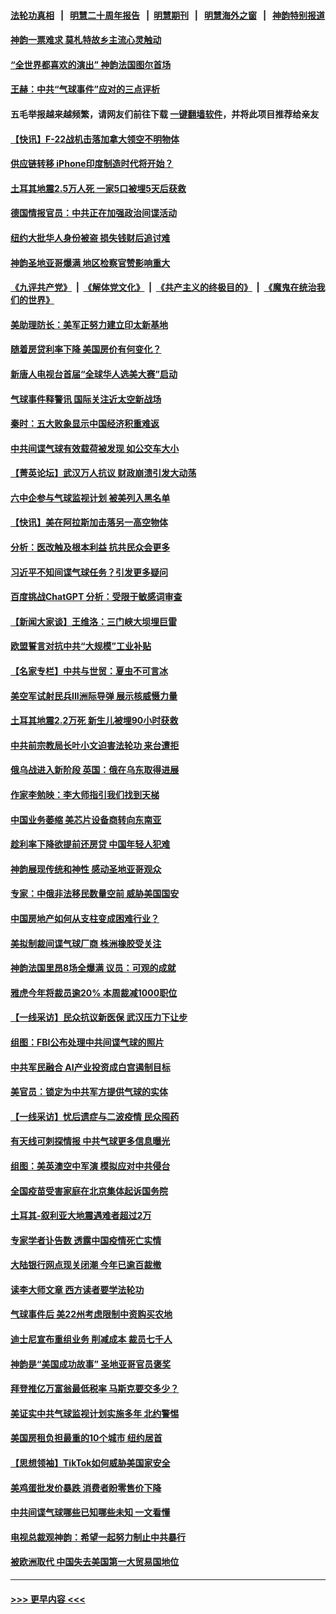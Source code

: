 #### [法轮功真相](https://github.com/gfw-breaker/truth/blob/master/README.md?t=0) &nbsp;&nbsp;|&nbsp;&nbsp; [明慧二十周年报告](https://github.com/gfw-breaker/mh-reports/blob/master/README.md?t=0) &nbsp;&nbsp;|&nbsp;&nbsp;[明慧期刊](https://github.com/gfw-breaker/mh-qikan) &nbsp;&nbsp;|&nbsp;&nbsp; [明慧海外之窗](https://github.com/gfw-breaker/mh-news/blob/master/README.md?t=0) &nbsp;&nbsp;|&nbsp;&nbsp; [神韵特别报道](https://github.com/gfw-breaker/mh-news/blob/master/shenyun.md?t=0)
#### [神韵一票难求 莫札特故乡主流心灵触动](../pages/nf4514/n13927851.md?t=02121843) 
#### [“全世界都喜欢的演出” 神韵法国图尔首场](../pages/nf4514/n13927865.md?t=02121843) 
#### [王赫：中共“气球事件”应对的三点评析](../pages/nf4514/n13927749.md?t=02121843) 
#### 五毛举报越来越频繁，请网友们前往下载 [一键翻墙软件](https://github.com/gfw-breaker/ssr-accounts)，并将此项目推荐给亲友
#### [【快讯】F-22战机击落加拿大领空不明物体](../pages/nf4514/n13927769.md?t=02121843) 
#### [供应链转移 iPhone印度制造时代将开始？](../pages/nf4514/n13927744.md?t=02121843) 
#### [土耳其地震2.5万人死 一家5口被埋5天后获救](../pages/nf4514/n13927625.md?t=02121843) 
#### [德国情报官员：中共正在加强政治间谍活动](../pages/nf4514/n13927691.md?t=02121843) 
#### [纽约大批华人身份被盗 损失钱财后追讨难](../pages/nf4514/n13927447.md?t=02121843) 
#### [神韵圣地亚哥爆满 地区检察官赞影响重大](../pages/nf4514/n13927629.md?t=02121843) 
#### [《九评共产党》](https://github.com/begood0513/9ping.md/blob/master/README.md) &nbsp;|&nbsp; [《解体党文化》](../../../../jtdwh.md/blob/master/README.md)  &nbsp;|&nbsp; [《共产主义的终极目的》](../../../../gczydzjmd.md/blob/master/README.md) &nbsp;|&nbsp; [《魔鬼在统治我们的世界》](../../../../mgztzwmdsj.md/blob/master/README.md) 
#### [美助理防长：美军正努力建立印太新基地](../pages/nf4514/n13927510.md?t=02121843) 
#### [随着房贷利率下降 美国房价有何变化？](../pages/nf4514/n13927408.md?t=02121843) 
#### [新唐人电视台首届“全球华人选美大赛”启动](../pages/nf4514/n13927471.md?t=02121843) 
#### [气球事件释警讯 国际关注近太空新战场](../pages/nf4514/n13927404.md?t=02121843) 
#### [秦时：五大败象显示中国经济积重难返](../pages/nf4514/n13927241.md?t=02121843) 
#### [中共间谍气球有效载荷被发现 如公交车大小](../pages/nf4514/n13927327.md?t=02121843) 
#### [【菁英论坛】武汉万人抗议 财政崩溃引发大动荡](../pages/nf4514/n13927204.md?t=02121843) 
#### [六中企参与气球监视计划 被美列入黑名单](../pages/nf4514/n13927280.md?t=02121843) 
#### [【快讯】美在阿拉斯加击落另一高空物体](../pages/nf4514/n13927261.md?t=02121843) 
#### [分析：医改触及根本利益 抗共民众会更多](../pages/nf4514/n13926456.md?t=02121843) 
#### [习近平不知间谍气球任务？引发更多疑问](../pages/nf4514/n13927245.md?t=02121843) 
#### [百度挑战ChatGPT 分析：受限于敏感词审查](../pages/nf4514/n13927243.md?t=02121843) 
#### [【新闻大家谈】王维洛：三门峡大坝埋巨雷](../pages/nf4514/n13927174.md?t=02121843) 
#### [欧盟誓言对抗中共“大规模”工业补贴](../pages/nf4514/n13927206.md?t=02121843) 
#### [【名家专栏】中共与世贸：夏虫不可言冰](../pages/nf4514/n13924595.md?t=02121843) 
#### [美空军试射民兵III洲际导弹 展示核威慑力量](../pages/nf4514/n13927219.md?t=02121843) 
#### [土耳其地震2.2万死 新生儿被埋90小时获救](../pages/nf4514/n13927032.md?t=02121843) 
#### [中共前宗教局长叶小文迫害法轮功 来台遭拒](../pages/nf4514/n13927164.md?t=02121843) 
#### [俄乌战进入新阶段 英国：俄在乌东取得进展](../pages/nf4514/n13927045.md?t=02121843) 
#### [作家李勉映：李大师指引我们找到天梯](../pages/nf4514/n13926941.md?t=02121843) 
#### [中国业务萎缩 美芯片设备商转向东南亚](../pages/nf4514/n13926951.md?t=02121843) 
#### [趁利率下降欲提前还房贷 中国年轻人犯难](../pages/nf4514/n13926729.md?t=02121843) 
#### [神韵展现传统和神性 感动圣地亚哥观众](../pages/nf4514/n13927175.md?t=02121843) 
#### [专家：中俄非法移民数量空前 威胁美国国安](../pages/nf4514/n13926866.md?t=02121843) 
#### [中国房地产如何从支柱变成困难行业？](../pages/nf4514/n13926791.md?t=02121843) 
#### [美拟制裁间谍气球厂商 株洲橡胶受关注](../pages/nf4514/n13926559.md?t=02121843) 
#### [神韵法国里昂8场全爆满 议员：可观的成就](../pages/nf4514/n13926742.md?t=02121843) 
#### [雅虎今年将裁员逾20% 本周裁减1000职位](../pages/nf4514/n13926632.md?t=02121843) 
#### [【一线采访】民众抗议新医保 武汉压力下让步](../pages/nf4514/n13926500.md?t=02121843) 
#### [组图：FBI公布处理中共间谍气球的照片](../pages/nf4514/n13926494.md?t=02121843) 
#### [中共军民融合 AI产业投资成白宫遏制目标](../pages/nf4514/n13926491.md?t=02121843) 
#### [美官员：锁定为中共军方提供气球的实体](../pages/nf4514/n13926473.md?t=02121843) 
#### [【一线采访】忧后遗症与二波疫情 民众囤药](../pages/nf4514/n13926211.md?t=02121843) 
#### [有天线可刺探情报 中共气球更多信息曝光](../pages/nf4514/n13926469.md?t=02121843) 
#### [组图：美英澳空中军演 模拟应对中共侵台](../pages/nf4514/n13926447.md?t=02121843) 
#### [全国疫苗受害家庭在北京集体起诉国务院](../pages/nf4514/n13926114.md?t=02121843) 
#### [土耳其-叙利亚大地震遇难者超过2万](../pages/nf4514/n13926294.md?t=02121843) 
#### [专家学者讣告数 透露中国疫情死亡实情](../pages/nf4514/n13925712.md?t=02121843) 
#### [大陆银行网点现关闭潮 今年已逾百裁撤](../pages/nf4514/n13926235.md?t=02121843) 
#### [读李大师文章 西方读者要学法轮功](../pages/nf4514/n13925142.md?t=02121843) 
#### [气球事件后 美22州考虑限制中资购买农地](../pages/nf4514/n13926097.md?t=02121843) 
#### [迪士尼宣布重组业务 削减成本 裁员七千人](../pages/nf4514/n13925772.md?t=02121843) 
#### [神韵是“美国成功故事” 圣地亚哥官员褒奖](../pages/nf4514/n13926136.md?t=02121843) 
#### [拜登推亿万富翁最低税率 马斯克要交多少？](../pages/nf4514/n13925901.md?t=02121843) 
#### [美证实中共气球监视计划实施多年 北约警惕](../pages/nf4514/n13925762.md?t=02121843) 
#### [美国房租负担最重的10个城市 纽约居首](../pages/nf4514/n13925800.md?t=02121843) 
#### [【思想领袖】TikTok如何威胁美国家安全](../pages/nf4514/n13893011.md?t=02121843) 
#### [美鸡蛋批发价暴跌 消费者盼零售价下降](../pages/nf4514/n13925684.md?t=02121843) 
#### [中共间谍气球哪些已知哪些未知 一文看懂](../pages/nf4514/n13925659.md?t=02121843) 
#### [电视总裁观神韵：希望一起努力制止中共暴行](../pages/nf4514/n13925740.md?t=02121843) 
#### [被欧洲取代 中国失去美国第一大贸易国地位](../pages/nf4514/n13925575.md?t=02121843) 

----
#### [ >>> 更早内容 <<< ](../indexes/nf4514-earlier.md)
